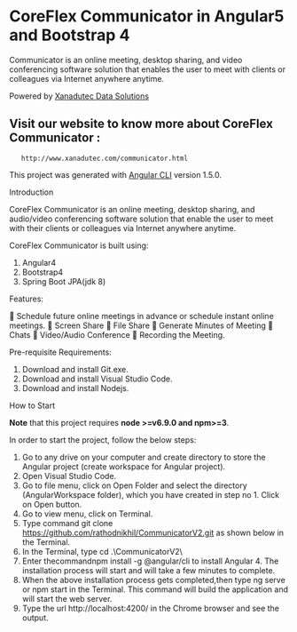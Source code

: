 # CoreFlex Communicator in Angular5 and Bootstrap 4

Communicator is an online meeting, desktop sharing, and video conferencing software solution that enables the user to meet with clients or colleagues via Internet anywhere anytime.

Powered by [Xanadutec Data Solutions]( http://www.xanadutec.com/)

## Visit our website to know more about CoreFlex Communicator :
       http://www.xanadutec.com/communicator.html

This project was generated with [Angular CLI](https://github.com/angular/angular-cli) version 1.5.0.

Introduction

CoreFlex Communicator is an online meeting, desktop sharing, and audio/video conferencing software solution that enable the user to meet with their clients or colleagues via Internet anywhere anytime. 

CoreFlex Communicator is built using:
1.	Angular4
2.	Bootstrap4 
3.	Spring Boot JPA(jdk 8)


Features:

	Schedule future online meetings in advance or schedule instant online meetings.
	Screen Share
	File Share
	Generate Minutes of Meeting
	Chats
	Video/Audio Conference
	Recording the Meeting.

Pre-requisite Requirements:

1.	Download and install Git.exe.
2.	Download and install Visual Studio Code.
3.	Download and install Nodejs.

How to Start

**Note** that this project requires  **node >=v6.9.0 and npm>=3**.

In order to start the project, follow the below steps:

1.	Go to any drive on your computer and create directory to store the Angular project (create workspace for Angular project).
2.	Open Visual Studio Code.
3.	Go to file menu, click on Open Folder and select the directory (AngularWorkspace folder), which you have created in step no 1. Click on Open button.
4.	Go to view menu, click on Terminal.
5.	Type command git clone https://github.com/rathodnikhil/CommunicatorV2.git as shown below in the Terminal.
6.	In the Terminal, type cd .\CommunicatorV2\
7.	Enter thecommandnpm install -g @angular/cli to install Angular 4. The installation process will start and will take a few minutes to complete.
8.	When the above installation process gets completed,then type ng serve or npm start in the Terminal. This command will build the application and will start the web server.
9.	Type the url http://localhost:4200/ in the Chrome browser and see the output.





